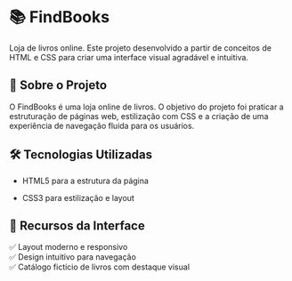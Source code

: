 # 📚 FindBooks

Loja de livros online. Este projeto desenvolvido a partir de conceitos de HTML e CSS para criar uma interface visual agradável e intuitiva.

## 🚀 Sobre o Projeto

O FindBooks é uma loja online de livros. O objetivo do projeto foi praticar a estruturação de páginas web, estilização com CSS e a criação de uma experiência de navegação fluida para os usuários.

## 🛠 Tecnologias Utilizadas

* HTML5 para a estrutura da página

* CSS3 para estilização e layout

## 🎨 Recursos da Interface

✅ Layout moderno e responsivo \
✅ Design intuitivo para navegação  \
✅ Catálogo fictício de livros com destaque visual
